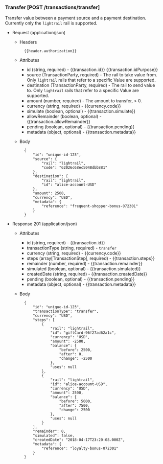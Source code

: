 ### Transfer [POST /transactions/transfer]

Transfer value between a payment source and a payment destination.  Currently only the `lightrail` rail is supported.

+ Request (application/json)

    + Headers
    
            {{header.authorization}}

    + Attributes
        + id (string, required) - {{transaction.id}}  {{transaction.idPurpose}}
        + source (TransactionParty, required) - The rail to take value from.  Only `lightrail` rails that refer to a specific Value are supported.
        + destination (TransactionParty, required) - The rail to send value to.  Only `lightrail` rails that refer to a specific Value are supported.
        + amount (number, required) - The amount to transfer, > 0.
        + currency (string, required) - {{currency.code}}
        + simulate (boolean, optional) - {{transaction.simulate}}
        + allowRemainder (boolean, optional) - {{transaction.allowRemainder}}
        + pending (boolean, optional) - {{transaction.pending}}
        + metadata (object, optional) - {{transaction.metadata}}

    + Body

            {
                "id": "unique-id-123",
                "source": {
                    "rail": "lightrail",
                    "code": "62026c68ec5048dbb881"
                },
                "destination": {
                    "rail": "lightrail",
                    "id": "alice-account-USD"
                },
                "amount": 2500,
                "currency": "USD",
                "metadata": {
                    "reference": "frequent-shopper-bonus-072301"
                }
            }

+ Response 201 (application/json)
    + Attributes
        + id (string, required) - {{transaction.id}}
        + transactionType (string, required) - `transfer`
        + currency (string, required) - {{currency.code}}
        + steps (array[TransactionStep], required) - {{transaction.steps}}
        + remainder (number, required) - {{transaction.remainder}}
        + simulated (boolean, optional) - {{transaction.simulated}}
        + createdDate (string, required) - {{transaction.createdDate}}
        + pending (boolean, optional) - {{transaction.pending}}
        + metadata (object, optional) - {{transaction.metadata}}

    + Body

            {
                "id": "unique-id-123",
                "transactionType": "transfer",
                "currency": "USD",
                "steps": [
                    {
                        "rail": "lightrail",
                        "id": "giftCard-96f27ad62a1c",
                        "currency": "USD",
                        "amount": -2500,
                        "balance": {
                            "before": 2500,
                            "after": 0,
                            "change": -2500
                        },
                        "uses": null
                    },
                    {
                        "rail": "lightrail",
                        "id": "alice-account-USD",
                        "currency": "USD",
                        "amount": 2500,
                        "balance": {
                            "before": 5000,
                            "after": 7500,
                            "change": 2500
                        },
                        "uses": null
                    }
                ],
                "remainder": 0,
                "simulated": false,
                "createdDate": "2018-04-17T23:20:08.000Z",
                "metadata": {
                    "reference": "loyalty-bonus-072301"
                }
            }

